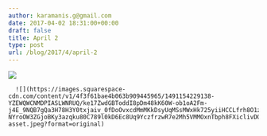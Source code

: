 ```yaml
---
author: karamanis.g@gmail.com
date: 2017-04-02 18:31:00+00:00
draft: false
title: April 2
type: post
url: /blog/2017/4/april-2
---
```


![](https://images.squarespace-cdn.com/content/v1/4f3f61bae4b063b909445965/1491149758074-TMA6S6PMMAG6MWHAVBEU/ke17ZwdGBToddI8pDm48kLb_FAwMlYAOU2qaddfMI0dZw-zPPgdn4jUwVcJE1ZvWEtT5uBSRWt4vQZAgTJucoTqqXjS3CfNDSuuf31e0tVG6vIp2Zwtz4Nc4LUfCeE54Sd0PH79Zf8yu80iYY76T4GQ6l2WM7tn7mqHTODzkmeM/IMG_0810.GIF?format=original)

  


  
      ![](https://images.squarespace-cdn.com/content/v1/4f3f61bae4b063b909445965/1491154229138-YZEWQWCNMDPIASLWNRUQ/ke17ZwdGBToddI8pDm48kK60W-ob1oA2Fm-j4E_9NQB7gQa3H78H3Y0txjaiv_0fDoOvxcdMmMKkDsyUqMSsMWxHk725yiiHCCLfrh8O1z4YTzHvnKhyp6Da-NYroOW3ZGjoBKy3azqku80C789l0kD6Ec8Uq9YczfrzwR7e2Mh5VMMOxnTbph8FXiclivDQnof69TlCeE0rAhj6HUpXkw/image-asset.jpeg?format=original)

